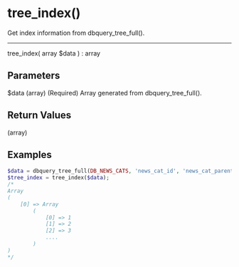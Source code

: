 # tree_index()

Get index information from dbquery_tree_full().

---

tree_index( array $data ) : array

## Parameters

$data (array) (Required) Array generated from dbquery_tree_full().

## Return Values

(array)

## Examples

```php
$data = dbquery_tree_full(DB_NEWS_CATS, 'news_cat_id', 'news_cat_parent');
$tree_index = tree_index($data);
/*
Array
(
    [0] => Array
        (
            [0] => 1
            [1] => 2
            [2] => 3
            ....
        )
)
*/
```
